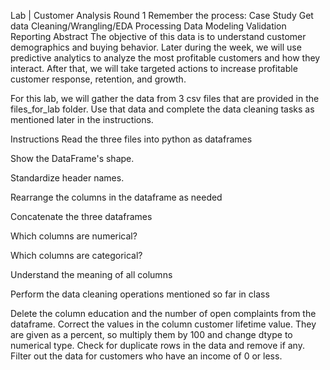 Lab | Customer Analysis Round 1
Remember the process:
Case Study
Get data
Cleaning/Wrangling/EDA
Processing Data
Modeling
Validation
Reporting
Abstract
The objective of this data is to understand customer demographics and buying behavior. Later during the week, we will use predictive analytics to analyze the most profitable customers and how they interact. After that, we will take targeted actions to increase profitable customer response, retention, and growth.

For this lab, we will gather the data from 3 csv files that are provided in the files_for_lab folder. Use that data and complete the data cleaning tasks as mentioned later in the instructions.

Instructions
Read the three files into python as dataframes

Show the DataFrame's shape.

Standardize header names.

Rearrange the columns in the dataframe as needed

Concatenate the three dataframes

Which columns are numerical?

Which columns are categorical?

Understand the meaning of all columns

Perform the data cleaning operations mentioned so far in class

Delete the column education and the number of open complaints from the dataframe.
Correct the values in the column customer lifetime value. They are given as a percent, so multiply them by 100 and change dtype to numerical type.
Check for duplicate rows in the data and remove if any.
Filter out the data for customers who have an income of 0 or less.
